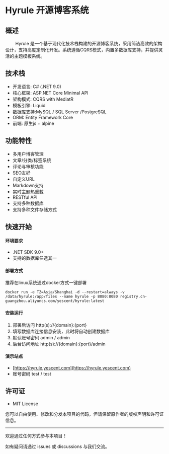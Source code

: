 # Hyrule 开源博客系统

## 概述

&#8195;&#8195; Hyrule 是一个基于现代化技术栈构建的开源博客系统，采用简洁高效的架构设计，支持高度定制化开发。系统遵循CQRS模式，内置多数据库支持，并提供灵活的主题模板系统。

## 技术栈

- 开发语言: C# (.NET 9.0)
- 核心框架: ASP.NET Core Minimal API
- 架构模式: CQRS with MediatR
- 模板引擎: Liquid
- 数据库支持:MySQL / SQL Server /PostgreSQL
- ORM: Entity Framework Core
- 前端: 原生js + alpine

## 功能特性

- 多用户博客管理
- 文章/分类/标签系统
- 评论与审核功能
- SEO友好
- 自定义URL
- Markdown支持
- 实时主题热重载
- RESTful API
- 支持多种数据库
- 支持多种文件存储方式

## 快速开始

#### 环境要求
- .NET SDK 9.0+
- 支持的数据库任选其一

#### 部署方式

推荐在linux系统通过docker方式一键部署

~~~
docker run -e TZ=Asia/Shanghai -d --restart=always -v /data/hyrule:/app/files --name hyrule -p 8080:8080 registry.cn-guangzhou.aliyuncs.com/yescent/hyrule:latest

~~~

#### 安装运行

1. 部署后访问 http(s)://{domain}:{port}
2. 填写数据库连接信息安装，此时将自动创建数据库
3. 默认账号密码 admin / admin
4. 后台访问地址 http(s)://{domain}:{port}/admin




#### 演示站点

- [https://hyrule.yescent.com](https://hyrule.yescent.com)
- 账号密码 test  /  test



## 许可证

- MIT License

 您可以自由使用、修改和分发本项目的代码，但请保留原作者的版权声明和许可证信息。

 ---

欢迎通过任何方式参与本项目！

如有疑问请通过 issues 或 discussions 与我们交流。
